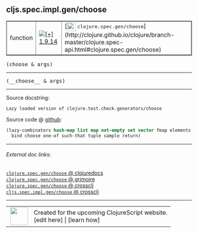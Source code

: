 ## cljs.spec.impl.gen/choose



 <table border="1">
<tr>
<td>function</td>
<td><a href="https://github.com/cljsinfo/cljs-api-docs/tree/1.9.14"><img valign="middle" alt="[+] 1.9.14" title="Added in 1.9.14" src="https://img.shields.io/badge/+-1.9.14-lightgrey.svg"></a> </td>
<td>
[<img height="24px" valign="middle" src="http://i.imgur.com/1GjPKvB.png"> <samp>clojure.spec.gen/choose</samp>](http://clojure.github.io/clojure/branch-master/clojure.spec-api.html#clojure.spec.gen/choose)
</td>
</tr>
</table>

<samp>(choose & args)</samp><br>

---

 <samp>
(__choose__ & args)<br>
</samp>

---





Source docstring:

```
Lazy loaded version of clojure.test.check.generators/choose
```


Source code @ [github]():

```clj
(lazy-combinators hash-map list map not-empty set vector fmap elements
  bind choose one-of such-that tuple sample return)
```

<!--
Repo - tag - source tree - lines:

 <pre>

</pre>

-->

---



###### External doc links:

[`clojure.spec.gen/choose` @ clojuredocs](http://clojuredocs.org/clojure.spec.gen/choose)<br>
[`clojure.spec.gen/choose` @ grimoire](http://conj.io/store/v1/org.clojure/clojure/1.7.0-beta3/clj/clojure.spec.gen/choose/)<br>
[`clojure.spec.gen/choose` @ crossclj](http://crossclj.info/fun/clojure.spec.gen/choose.html)<br>
[`cljs.spec.impl.gen/choose` @ crossclj](http://crossclj.info/fun/cljs.spec.impl.gen.cljs/choose.html)<br>

---

 <table>
<tr><td>
<img valign="middle" align="right" width="48px" src="http://i.imgur.com/Hi20huC.png">
</td><td>
Created for the upcoming ClojureScript website.<br>
[edit here] | [learn how]
</td></tr></table>

[edit here]:https://github.com/cljsinfo/cljs-api-docs/blob/master/cljsdoc/cljs.spec.impl.gen/choose.cljsdoc
[learn how]:https://github.com/cljsinfo/cljs-api-docs/wiki/cljsdoc-files

<!--

This information was too distracting to show to readers, but I'll leave it
commented here since it is helpful to:

- pretty-print the data used to generate this document
- and show how to retrieve that data



The API data for this symbol:

```clj
{:ns "cljs.spec.impl.gen",
 :name "choose",
 :signature ["[& args]"],
 :name-encode "choose",
 :history [["+" "1.9.14"]],
 :type "function",
 :clj-equiv {:full-name "clojure.spec.gen/choose",
             :url "http://clojure.github.io/clojure/branch-master/clojure.spec-api.html#clojure.spec.gen/choose"},
 :full-name-encode "cljs.spec.impl.gen/choose",
 :source {:code "(lazy-combinators hash-map list map not-empty set vector fmap elements\n  bind choose one-of such-that tuple sample return)",
          :title "Source code",
          :repo "clojurescript",
          :tag "r1.9.14",
          :filename "src/main/cljs/cljs/spec/impl/gen.cljs",
          :lines [69 70],
          :url "https://github.com/clojure/clojurescript/blob/r1.9.14/src/main/cljs/cljs/spec/impl/gen.cljs#L69-L70"},
 :usage ["(choose & args)"],
 :full-name "cljs.spec.impl.gen/choose",
 :docstring "Lazy loaded version of clojure.test.check.generators/choose",
 :cljsdoc-url "https://github.com/cljsinfo/cljs-api-docs/blob/master/cljsdoc/cljs.spec.impl.gen/choose.cljsdoc"}

```

Retrieve the API data for this symbol:

```clj
;; from Clojure REPL
(require '[clojure.edn :as edn])
(-> (slurp "https://raw.githubusercontent.com/cljsinfo/cljs-api-docs/catalog/cljs-api.edn")
    (edn/read-string)
    (get-in [:symbols "cljs.spec.impl.gen/choose"]))
```

-->
